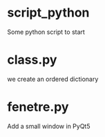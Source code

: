 # script_python
Some python script to start
# class.py
we create an ordered dictionary
# fenetre.py
Add a small window in PyQt5
